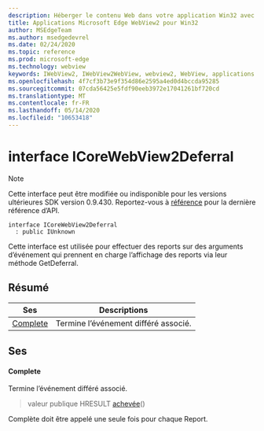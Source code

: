 ```yaml
---
description: Héberger le contenu Web dans votre application Win32 avec le contrôle Microsoft Edge WebView2
title: Applications Microsoft Edge WebView2 pour Win32
author: MSEdgeTeam
ms.author: msedgedevrel
ms.date: 02/24/2020
ms.topic: reference
ms.prod: microsoft-edge
ms.technology: webview
keywords: IWebView2, IWebView2WebView, webview2, WebView, applications Win32, Win32, Edge, ICoreWebView2, ICoreWebView2Host, contrôle de navigateur, html Edge
ms.openlocfilehash: 4f7cf3b73e9f354d86e2595a4ed0d4bccda95285
ms.sourcegitcommit: 07cda56425e5fdf90eeb3972e17041261bf720cd
ms.translationtype: MT
ms.contentlocale: fr-FR
ms.lasthandoff: 05/14/2020
ms.locfileid: "10653418"
---
```

# interface ICoreWebView2Deferral 

> [!NOTE]
> Cette interface peut être modifiée ou indisponible pour les versions ultérieures SDK version 0.9.430. Reportez-vous à [référence](../../../webview2-api-reference.md) pour la dernière référence d’API.

```
interface ICoreWebView2Deferral
  : public IUnknown
```

Cette interface est utilisée pour effectuer des reports sur des arguments d’événement qui prennent en charge l’affichage des reports via leur méthode GetDeferral.

## Résumé

 Ses                        | Descriptions
--------------------------------|---------------------------------------------
[Complete](#complete) | Termine l’événement différé associé.

## Ses

#### Complete 

Termine l’événement différé associé.

> valeur publique HRESULT [achevée](#complete)()

Complète doit être appelé une seule fois pour chaque Report.

